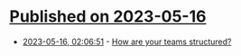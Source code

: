 # [Published on 2023-05-16](index.md)

* [2023-05-16, 02:06:51](https://lobste.rs/s/sfoo81/how_are_your_teams_structured) - [How are your teams structured?](https://lobste.rs/s/sfoo81/how_are_your_teams_structured)
